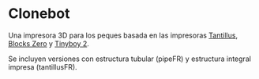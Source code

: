 # Clonebot

Una impresora 3D para los peques basada en las impresoras [Tantillus](https://www.reprap.org/wiki/Tantillus), [Blocks Zero](https://reprap.org/wiki/Blocks_zero) y [Tinyboy 2](https://github.com/HKCOTA/TinyBoy-2).

Se incluyen versiones con estructura tubular (pipeFR) y estructura integral impresa (tantillusFR).